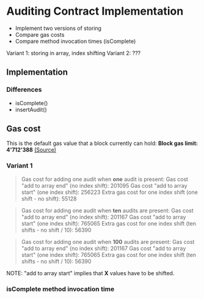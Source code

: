 # Auditing Contract Implementation

* Implement two versions of storing
* Compare gas costs
* Compare method invocation times (isComplete)

Variant 1: storing in array, index shifting
Variant 2: ???

## Implementation

### Differences
* isComplete()
* insertAudit()

## Gas cost
This is the default gas value that a block currently can hold:
**Block gas limit: 4'712'388** [(Source)](https://github.com/ethereum/go-ethereum/blob/release/1.8/eth/tracers/testdata/call_tracer_throw.json)

### Variant 1
> Gas cost for adding one audit when **one** audit is present:
> Gas cost "add to array end" (no index shift):                       201095
> Gas cost "add to array start" (one index shift):                    256223
> Extra gas cost for one index shift (one shift - no shift):           55128

> Gas cost for adding one audit when **ten** audits are present:
> Gas cost "add to array end" (no index shift):                       201167
> Gas cost "add to array start" (one index shift):                    765065
> Extra gas cost for one index shift (ten shifts - no shift / 10):     56390

> Gas cost for adding one audit when **100** audits are present:
> Gas cost "add to array end" (no index shift):                       201167
> Gas cost "add to array start" (one index shift):                    765065
> Extra gas cost for one index shift (ten shifts - no shift / 10):     56390

NOTE: "add to array start" implies that **X** values have to be shifted.


### isComplete method invocation time